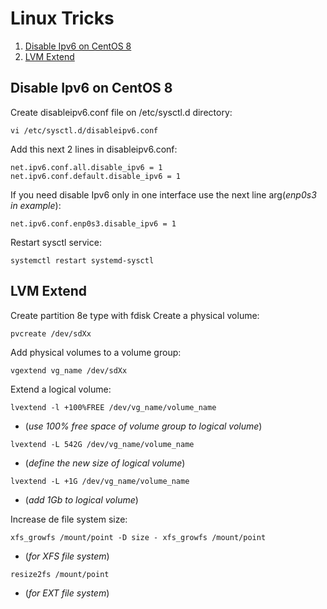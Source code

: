 
# Linux Tricks
1. [Disable Ipv6 on CentOS 8](https://fmottamendes.github.io/linux_tricks/#disable-ipv6-on-centos-8)
2. [LVM Extend](https://fmottamendes.github.io/linux_tricks/#lvm-extend)

## Disable Ipv6 on CentOS 8
Create disableipv6.conf file on /etc/sysctl.d directory:
```
vi /etc/sysctl.d/disableipv6.conf
```
Add this next 2 lines in disableipv6.conf:
```
net.ipv6.conf.all.disable_ipv6 = 1
net.ipv6.conf.default.disable_ipv6 = 1
```
If you need disable Ipv6 only in one interface use the next line arg(*enp0s3 in example*):
```
net.ipv6.conf.enp0s3.disable_ipv6 = 1
```
Restart sysctl service:
```
systemctl restart systemd-sysctl
```

## LVM Extend
Create partition 8e type with fdisk
Create a physical volume:
```
pvcreate /dev/sdXx
```
Add physical volumes to a volume group:
```
vgextend vg_name /dev/sdXx
```
Extend a logical volume:
```
lvextend -l +100%FREE /dev/vg_name/volume_name
```
- (*use 100% free space of volume group to logical volume*)

```
lvextend -L 542G /dev/vg_name/volume_name
```
- (*define the new size of logical volume*)
```
lvextend -L +1G /dev/vg_name/volume_name
```
- (*add 1Gb to logical volume*)

Increase de file system size:
```
xfs_growfs /mount/point -D size - xfs_growfs /mount/point
```
- (*for XFS file system*)
```
resize2fs /mount/point
```
- (*for EXT file system*)
